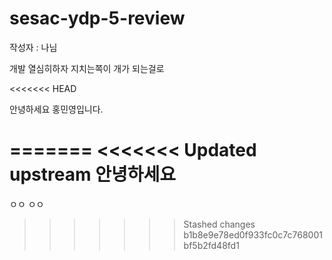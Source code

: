 # sesac-ydp-5-review

작성자 : 나님 

개발 열심히하자
지치는쪽이 개가 되는걸로 

<<<<<<< HEAD

안녕하세요 홍민영입니다.



=======
<<<<<<< Updated upstream
안녕하세요 
=======
ㅇㅇ
ㅇㅇ
>>>>>>> Stashed changes
>>>>>>> b1b8e9e78ed0f933fc0c7c768001bf5b2fd48fd1
